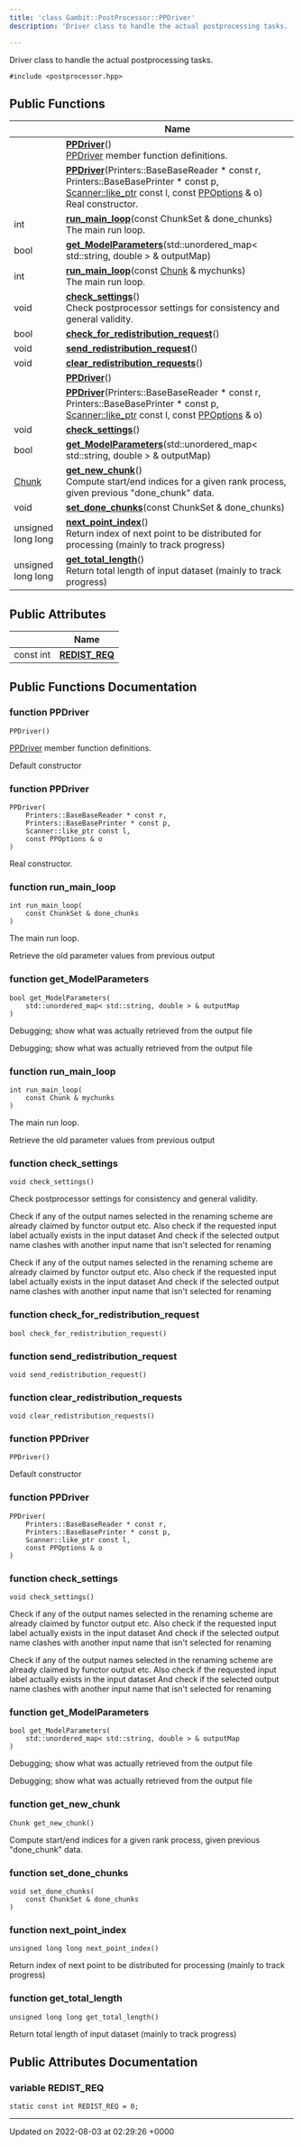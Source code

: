 ```yaml
---
title: 'class Gambit::PostProcessor::PPDriver'
description: 'Driver class to handle the actual postprocessing tasks. '

---
```









Driver class to handle the actual postprocessing tasks. 


`#include <postprocessor.hpp>`

## Public Functions

|                | Name           |
| -------------- | -------------- |
| | **[PPDriver](/documentation/code/colliderbit_development/classes/classgambit_1_1postprocessor_1_1ppdriver/#function-ppdriver)**()<br>[PPDriver](/documentation/code/colliderbit_development/classes/classgambit_1_1postprocessor_1_1ppdriver/) member function definitions.  |
| | **[PPDriver](/documentation/code/colliderbit_development/classes/classgambit_1_1postprocessor_1_1ppdriver/#function-ppdriver)**(Printers::BaseBaseReader * const r, Printers::BaseBasePrinter * const p, [Scanner::like_ptr](/documentation/code/colliderbit_development/classes/classgambit_1_1scanner_1_1like__ptr/) const l, const [PPOptions](/documentation/code/colliderbit_development/classes/structgambit_1_1postprocessor_1_1ppoptions/) & o)<br>Real constructor.  |
| int | **[run_main_loop](/documentation/code/colliderbit_development/classes/classgambit_1_1postprocessor_1_1ppdriver/#function-run-main-loop)**(const ChunkSet & done_chunks)<br>The main run loop.  |
| bool | **[get_ModelParameters](/documentation/code/colliderbit_development/classes/classgambit_1_1postprocessor_1_1ppdriver/#function-get-modelparameters)**(std::unordered_map< std::string, double > & outputMap) |
| int | **[run_main_loop](/documentation/code/colliderbit_development/classes/classgambit_1_1postprocessor_1_1ppdriver/#function-run-main-loop)**(const [Chunk](/documentation/code/colliderbit_development/classes/structchunk/) & mychunks)<br>The main run loop.  |
| void | **[check_settings](/documentation/code/colliderbit_development/classes/classgambit_1_1postprocessor_1_1ppdriver/#function-check-settings)**()<br>Check postprocessor settings for consistency and general validity.  |
| bool | **[check_for_redistribution_request](/documentation/code/colliderbit_development/classes/classgambit_1_1postprocessor_1_1ppdriver/#function-check-for-redistribution-request)**() |
| void | **[send_redistribution_request](/documentation/code/colliderbit_development/classes/classgambit_1_1postprocessor_1_1ppdriver/#function-send-redistribution-request)**() |
| void | **[clear_redistribution_requests](/documentation/code/colliderbit_development/classes/classgambit_1_1postprocessor_1_1ppdriver/#function-clear-redistribution-requests)**() |
| | **[PPDriver](/documentation/code/colliderbit_development/classes/classgambit_1_1postprocessor_1_1ppdriver/#function-ppdriver)**() |
| | **[PPDriver](/documentation/code/colliderbit_development/classes/classgambit_1_1postprocessor_1_1ppdriver/#function-ppdriver)**(Printers::BaseBaseReader * const r, Printers::BaseBasePrinter * const p, [Scanner::like_ptr](/documentation/code/colliderbit_development/classes/classgambit_1_1scanner_1_1like__ptr/) const l, const [PPOptions](/documentation/code/colliderbit_development/classes/structgambit_1_1postprocessor_1_1ppoptions/) & o) |
| void | **[check_settings](/documentation/code/colliderbit_development/classes/classgambit_1_1postprocessor_1_1ppdriver/#function-check-settings)**() |
| bool | **[get_ModelParameters](/documentation/code/colliderbit_development/classes/classgambit_1_1postprocessor_1_1ppdriver/#function-get-modelparameters)**(std::unordered_map< std::string, double > & outputMap) |
| [Chunk](/documentation/code/colliderbit_development/classes/structchunk/) | **[get_new_chunk](/documentation/code/colliderbit_development/classes/classgambit_1_1postprocessor_1_1ppdriver/#function-get-new-chunk)**()<br>Compute start/end indices for a given rank process, given previous "done_chunk" data.  |
| void | **[set_done_chunks](/documentation/code/colliderbit_development/classes/classgambit_1_1postprocessor_1_1ppdriver/#function-set-done-chunks)**(const ChunkSet & done_chunks) |
| unsigned long long | **[next_point_index](/documentation/code/colliderbit_development/classes/classgambit_1_1postprocessor_1_1ppdriver/#function-next-point-index)**()<br>Return index of next point to be distributed for processing (mainly to track progress)  |
| unsigned long long | **[get_total_length](/documentation/code/colliderbit_development/classes/classgambit_1_1postprocessor_1_1ppdriver/#function-get-total-length)**()<br>Return total length of input dataset (mainly to track progress)  |

## Public Attributes

|                | Name           |
| -------------- | -------------- |
| const int | **[REDIST_REQ](/documentation/code/colliderbit_development/classes/classgambit_1_1postprocessor_1_1ppdriver/#variable-redist-req)**  |

## Public Functions Documentation

### function PPDriver

```
PPDriver()
```

[PPDriver](/documentation/code/colliderbit_development/classes/classgambit_1_1postprocessor_1_1ppdriver/) member function definitions. 

Default constructor 


### function PPDriver

```
PPDriver(
    Printers::BaseBaseReader * const r,
    Printers::BaseBasePrinter * const p,
    Scanner::like_ptr const l,
    const PPOptions & o
)
```

Real constructor. 

### function run_main_loop

```
int run_main_loop(
    const ChunkSet & done_chunks
)
```

The main run loop. 

Retrieve the old parameter values from previous output


### function get_ModelParameters

```
bool get_ModelParameters(
    std::unordered_map< std::string, double > & outputMap
)
```


Debugging; show what was actually retrieved from the output file

Debugging; show what was actually retrieved from the output file


### function run_main_loop

```
int run_main_loop(
    const Chunk & mychunks
)
```

The main run loop. 

Retrieve the old parameter values from previous output


### function check_settings

```
void check_settings()
```

Check postprocessor settings for consistency and general validity. 

Check if any of the output names selected in the renaming scheme are already claimed by functor output etc. Also check if the requested input label actually exists in the input dataset And check if the selected output name clashes with another input name that isn't selected for renaming

Check if any of the output names selected in the renaming scheme are already claimed by functor output etc. Also check if the requested input label actually exists in the input dataset And check if the selected output name clashes with another input name that isn't selected for renaming


### function check_for_redistribution_request

```
bool check_for_redistribution_request()
```


### function send_redistribution_request

```
void send_redistribution_request()
```


### function clear_redistribution_requests

```
void clear_redistribution_requests()
```


### function PPDriver

```
PPDriver()
```


Default constructor 


### function PPDriver

```
PPDriver(
    Printers::BaseBaseReader * const r,
    Printers::BaseBasePrinter * const p,
    Scanner::like_ptr const l,
    const PPOptions & o
)
```


### function check_settings

```
void check_settings()
```


Check if any of the output names selected in the renaming scheme are already claimed by functor output etc. Also check if the requested input label actually exists in the input dataset And check if the selected output name clashes with another input name that isn't selected for renaming

Check if any of the output names selected in the renaming scheme are already claimed by functor output etc. Also check if the requested input label actually exists in the input dataset And check if the selected output name clashes with another input name that isn't selected for renaming


### function get_ModelParameters

```
bool get_ModelParameters(
    std::unordered_map< std::string, double > & outputMap
)
```


Debugging; show what was actually retrieved from the output file

Debugging; show what was actually retrieved from the output file


### function get_new_chunk

```
Chunk get_new_chunk()
```

Compute start/end indices for a given rank process, given previous "done_chunk" data. 

### function set_done_chunks

```
void set_done_chunks(
    const ChunkSet & done_chunks
)
```


### function next_point_index

```
unsigned long long next_point_index()
```

Return index of next point to be distributed for processing (mainly to track progress) 

### function get_total_length

```
unsigned long long get_total_length()
```

Return total length of input dataset (mainly to track progress) 

## Public Attributes Documentation

### variable REDIST_REQ

```
static const int REDIST_REQ = 0;
```


-------------------------------

Updated on 2022-08-03 at 02:29:26 +0000